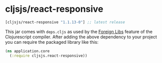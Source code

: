 # cljsjs/react-responsive

[](dependency)
```clojure
[cljsjs/react-responsive "1.1.13-0"] ;; latest release
```
[](/dependency)

This jar comes with `deps.cljs` as used by the [Foreign Libs][flibs] feature
of the Clojurescript compiler. After adding the above dependency to your project
you can require the packaged library like this:

```clojure
(ns application.core
  (:require cljsjs.react-responsive))
```

[flibs]: https://github.com/clojure/clojurescript/wiki/Packaging-Foreign-Dependencies
